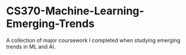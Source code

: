 # CS370-Machine-Learning-Emerging-Trends
A collection of major coursework I completed when studying emerging trends in ML and AI.
